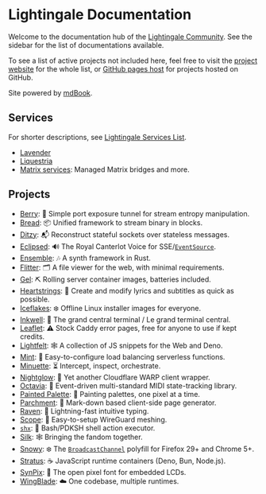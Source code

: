 # Lightingale Documentation
Welcome to the documentation hub of the [Lightingale Community](https://ltgc.cc/). See the sidebar for the list of documentations available.

To see a list of active projects not included here, feel free to visit the [project website](https://ltgc.cc/project/) for the whole list, or [GitHub pages host](https://gh.ltgc.cc/) for projects hosted on GitHub.

Site powered by [mdBook](https://github.com/rust-lang/mdBook).

## Services
For shorter descriptions, see [Lightingale Services List](https://ltgc.cc/service/).

* [Lavender](/lavender/)
* [Liquestria](/liquestria/)
* [Matrix services](/matrix/): Managed Matrix bridges and more.

## Projects
* [Berry](/berry/): 🍇 Simple port exposure tunnel for stream entropy manipulation.
* [Bread](/bread/): 📦 Unified framework to stream binary in blocks.
* [Ditzy](/ditzy/): 📬 Reconstruct stateful sockets over stateless messages.
* [Eclipsed](/eclipsed/): 🔊 The Royal Canterlot Voice for SSE/[`EventSource`](https://developer.mozilla.org/en-US/docs/Web/API/EventSource).
* [Ensemble](/ensemble/): 🎶 A synth framework in Rust.
* [Flitter](/flitter/): 🗂 A file viewer for the web, with minimal requirements.
* [Gel](/gel/): ⛏ Rolling server container images, batteries included.
* [Heartstrings](/heartstrings/): 📑 Create and modify lyrics and subtitles as quick as possible.
* [Iceflakes](/iceflakes/): ❄️ Offline Linux installer images for everyone.
* [Inkwell](/inkwell/): 📒 The grand central terminal / Le grand terminal central.
* [Leaflet](/leaflet/): ⚠️ Stock Caddy error pages, free for anyone to use if kept credits.
* [Lightfelt](/lightfelt/): 🕸 A collection of JS snippets for the Web and Deno.
* [Mint](/mint/): 🌱 Easy-to-configure load balancing serverless functions.
* [Minuette](/minuette/): ⏳ Intercept, inspect, orchestrate.
* [Nightglow](/nightglow/): 🌙 Yet another Cloudflare WARP client wrapper.
* [Octavia](/octavia/): 🎻 Event-driven multi-standard MIDI state-tracking library.
* [Painted Palette](/painted/): 🎨 Painting palettes, one pixel at a time.
* [Parchment](/parchment/): 📃 Mark-down based client-side page generator.
* [Raven](/raven/): 💨 Lightning-fast intuitive typing.
* [Scope](/scope/): 🔭 Easy-to-setup WireGuard meshing.
* [`shx`](/shx/): 📜 Bash/PDKSH shell action executor.
* [Silk](/silk/): 🕸 Bringing the fandom together.
* [Snowy](/snowy/): ❄️ The [`BroadcastChannel`](https://developer.mozilla.org/en-US/docs/Web/API/BroadcastChannel) polyfill for Firefox 29+ and Chrome 5+.
* [Stratus](/stratus/): ☕️ JavaScript runtime containers (Deno, Bun, Node.js).
* [SynPix](/synpix/): 👾 The open pixel font for embedded LCDs.
* [WingBlade](/wingblade/): ☁️ One codebase, multiple runtimes.